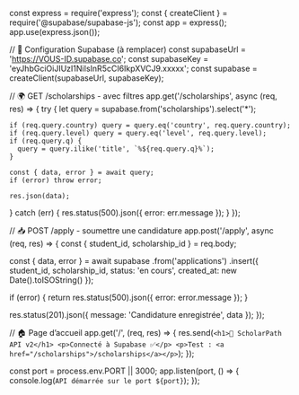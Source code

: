 const express = require('express');
const { createClient } = require('@supabase/supabase-js');
const app = express();
app.use(express.json());

// 🔑 Configuration Supabase (à remplacer)
const supabaseUrl = 'https://VOUS-ID.supabase.co';
const supabaseKey = 'eyJhbGciOiJIUzI1NiIsInR5cCI6IkpXVCJ9.xxxxx';
const supabase = createClient(supabaseUrl, supabaseKey);

// 🌍 GET /scholarships - avec filtres
app.get('/scholarships', async (req, res) => {
  try {
    let query = supabase.from('scholarships').select('*');

    if (req.query.country) query = query.eq('country', req.query.country);
    if (req.query.level) query = query.eq('level', req.query.level);
    if (req.query.q) {
      query = query.ilike('title', `%${req.query.q}%`);
    }

    const { data, error } = await query;
    if (error) throw error;

    res.json(data);
  } catch (err) {
    res.status(500).json({ error: err.message });
  }
});

// 📥 POST /apply - soumettre une candidature
app.post('/apply', async (req, res) => {
  const { student_id, scholarship_id } = req.body;

  const { data, error } = await supabase
    .from('applications')
    .insert({
      student_id,
      scholarship_id,
      status: 'en cours',
      created_at: new Date().toISOString()
    });

  if (error) {
    return res.status(500).json({ error: error.message });
  }

  res.status(201).json({ message: 'Candidature enregistrée', data });
});

// 🏠 Page d’accueil
app.get('/', (req, res) => {
  res.send(`
    <h1>🚀 ScholarPath API v2</h1>
    <p>Connecté à Supabase ✅</p>
    <p>Test : <a href="/scholarships">/scholarships</a></p>
  `);
});

const port = process.env.PORT || 3000;
app.listen(port, () => {
  console.log(`API démarrée sur le port ${port}`);
}); 
